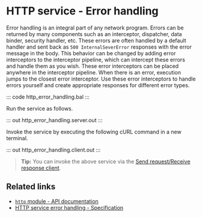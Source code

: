 # HTTP service - Error handling

Error handling is an integral part of any network program. Errors can be returned by many components such as an interceptor, dispatcher, data binder, security handler, etc. These errors are often handled by a default handler and sent back as `500 InternalSeverError` responses with the error message in the body. This behavior can be changed by adding error interceptors to the interceptor pipeline, which can intercept these errors and handle them as you wish. These error interceptors can be placed anywhere in the interceptor pipeline. When there is an error, execution jumps to the closest error interceptor. Use these error interceptors to handle errors yourself and create appropriate responses for different error types.

::: code http_error_handling.bal :::

Run the service as follows.

::: out http_error_handling.server.out :::

Invoke the service by executing the following cURL command in a new terminal.

::: out http_error_handling.client.out :::

>**Tip:** You can invoke the above service via the [Send request/Receive response client](/learn/by-example/http-client-send-request-receive-response/).

## Related links
- [`http` module - API documentation](https://lib.ballerina.io/ballerina/http/latest/)
- [HTTP service error handling - Specification](/spec/http/#82-error-handling)
